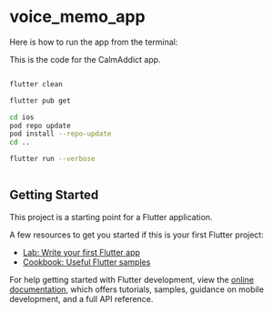 # voice_memo_app

Here is how to run the app from the terminal: 

This is the code for the CalmAddict app. 

```bash

flutter clean

flutter pub get

cd ios
pod repo update
pod install --repo-update
cd ..

flutter run --verbose



```

## Getting Started

This project is a starting point for a Flutter application.

A few resources to get you started if this is your first Flutter project:

- [Lab: Write your first Flutter app](https://docs.flutter.dev/get-started/codelab)
- [Cookbook: Useful Flutter samples](https://docs.flutter.dev/cookbook)

For help getting started with Flutter development, view the
[online documentation](https://docs.flutter.dev/), which offers tutorials,
samples, guidance on mobile development, and a full API reference.
